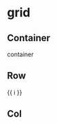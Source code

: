 # grid

## Container

<ac-container>container</ac-container>

## Row

<ac-row>
  <ac-col v-for="i in 4" :cols="3" :key="'col-'+i">
    {{ i }}
  </ac-col>
</ac-row>

## Col

<ac-col></ac-col>
